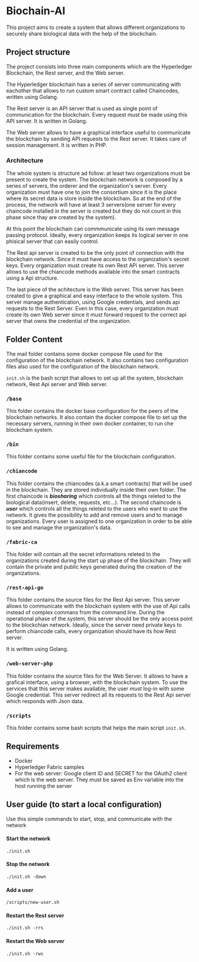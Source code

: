# Biochain-AI
This project aims to create a system that allows different organizations to securely share biological data with the help of the blockchain.

## Project structure
The project consists into three main components which are the Hyperledger Blockchain, the Rest server, and the Web server.

The Hyperledger blockchain has a series of server communicating with eachother that allows to run custom smart contract called Chaincodes, written using Golang.

The Rest server is an API server that is used as single point of communication for the blockchain. Every request must be made using this API server. It is written in Golang.

The Web server allows to have a graphical interface useful to communicate the blockchain by sending API requests to the Rest server. 
It takes care of session management. It is written in PHP.

### Architecture
The whole system is structure ad follow:
at least two organizations must be present to create the system. The blockchain network is composed by a series 
of servers, the orderer and the organization's server. Every organization must have one to join the consortium since 
it is the place where its secret data is store inside the blockchain. So at the end of the process, the network will 
have at least 3 servers(one server for every chaincode installed in the server is created but they do not count in 
this phase since thay are created by the system).

At this point the blockchain can commmunicate using its own message passing protocol. Ideally, every organization keeps its logical server in one phisical server that can easily control.

The Rest api server is created to be the only point of connection with the blockchain network. Since it must have 
access to the organization's secret keys. Every organization must create its own Rest APi server.
This server allows to use the chiancode methods available into the smart contracts using a Api structure.

The last piece of the achitecture is the Web server. This server has been created to give a graphical and easy 
interface to the whole system. This server manage authentication, using Google credentials, and sends api 
requests to the Rest Server. Even in this case, every organization must create its own Web server since it must
forward request to the correct api server that owns the credential of the organization. 

## Folder Content
The mail folder contains some docker compose file used for the configuration of the blockchain network.
It also contains two configuration files also used for the configuration of the blockchain network.

`init.sh` is the bash script that allows to set up all the system, blockchain network, Rest Api server and Web server.
### `/base`
This folder contains the docker base configuration for the peers of the blockchain networks.
It also contain the docker compose file to set up the necessary servers, running in their own 
docker container, to run che blockchain system.

### `/bin`
This folder contains some useful file for the blockchain configuration.

### `/chiancode`
This folder contains the chiancodes (a.k.a smart contracts) that will be used in the blockchain.
They are stored individually inside their own folder.
The first chaincode is ***biosharing*** which controls all the things releted to the biological data(insert, delete, requests, etc...).
The second chaincode is ***user*** which controls all the things releted to the users who want to use the network.
It gives the possibility to add and remove users and to manage organizations. Every user is assigned to one organization in 
order to be able to see and manage the organization's data.

### `/fabric-ca`
This folder will contain all the secret informations releted to the organizations created during the start up phase of the blockchain. They will contain the private and public keys generated during the creation of the organizations.

### `/rest-api-go`
This folder contains the source files for the Rest Api server. This server allows to communicate with the 
blockchain system with the use of Api calls instead of complex commans from the command line. 
During the operational phase of the system, this server should be the only access point to the blockchian network.
Ideally, since the server need private keys to perform chiancode calls, every organization should have its how Rest server.

It is written using Golang.

### `/web-server-php`
This folder contains the source files for the Web Server. It allows to have a grafical interface, using a browser,
with the blockchain system. To use the services that this server makes available, the user *must* log-in 
with some Google credential. This server redirect all its requests to the Rest Api server which responds with Json data.

### `/scripts`
This folder contains some bash scripts that helps the main script `init.sh`.

## Requirements
- Docker
- Hyperledger Fabric samples
- For the web server: Google client ID and SECRET for the OAuth2 client which is
the web server. They must be saved as Env variable into the host running the
server

## User guide (to start a local configuration)
Use this simple commands to start, stop, and communicate with the network
#### Start the network
`./init.sh`

#### Stop the network
`./init.sh -down`

#### Add a user
`/scripts/new-user.sh`

#### Restart the Rest server
`./init.sh -rrs`

#### Restart the Web server
`./init.sh -rws`
